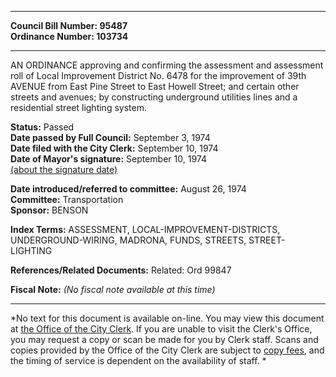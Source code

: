 * * * * *  
  
**Council Bill Number: [](#h0)[](#h2)95487**   
**Ordinance Number: 103734**  
  
* * * * *  
  
AN ORDINANCE approving and confirming the assessment and assessment roll of Local Improvement District No. 6478 for the improvement of 39th AVENUE from East Pine Street to East Howell Street; and certain other streets and avenues; by constructing underground utilities lines and a residential street lighting system.  
  
**Status:** Passed   
**Date passed by Full Council:** September 3, 1974   
**Date filed with the City Clerk:** September 10, 1974   
**Date of Mayor's signature:** September 10, 1974   
[(about the signature date)](/~public/approvaldate.htm)   
  
  
**Date introduced/referred to committee:** August 26, 1974   
**Committee:** Transportation   
**Sponsor:** BENSON   
  
**Index Terms:** ASSESSMENT, LOCAL-IMPROVEMENT-DISTRICTS, UNDERGROUND-WIRING, MADRONA, FUNDS, STREETS, STREET-LIGHTING  
  
**References/Related Documents:** Related: Ord 99847  
  
**Fiscal Note:** *(No fiscal note available at this time)*  
  
* * * * *  
  
*No text for this document is available on-line. You may view this document at [the Office of the City Clerk](http://www.seattle.gov/leg/clerk/contactUs.htm). If you are unable to visit the Clerk's Office, you may request a copy or scan be made for you by Clerk staff. Scans and copies provided by the Office of the City Clerk are subject to [copy fees](http://clerk.seattle.gov/~public/clerkfees.htm), and the timing of service is dependent on the availability of staff. *  
  
  
